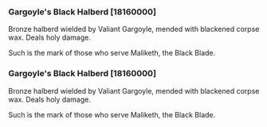 ### Gargoyle's Black Halberd [18160000]

Bronze halberd wielded by Valiant Gargoyle, mended with blackened corpse wax. Deals holy damage.

Such is the mark of those who serve Maliketh, the Black Blade.### Gargoyle's Black Halberd [18160000]

Bronze halberd wielded by Valiant Gargoyle, mended with blackened corpse wax. Deals holy damage.

Such is the mark of those who serve Maliketh, the Black Blade.